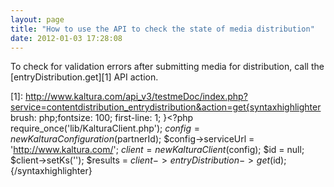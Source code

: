 ```yaml
---
layout: page
title: "How to use the API to check the state of media distribution"
date: 2012-01-03 17:28:08
---
```


To check for validation errors after submitting media for distribution, call the [entryDistribution.get][1] API action.

 [1]: http://www.kaltura.com/api_v3/testmeDoc/index.php?service=contentdistribution_entrydistribution&action=get{syntaxhighlighter brush: php;fontsize: 100; first-line: 1; }<?php require_once('lib/KalturaClient.php'); $config = new KalturaConfiguration($partnerId); $config->serviceUrl = 'http://www.kaltura.com/'; $client = new KalturaClient($config); $id = null; $client->setKs(''); $results = $client->entryDistribution->get($id);{/syntaxhighlighter}